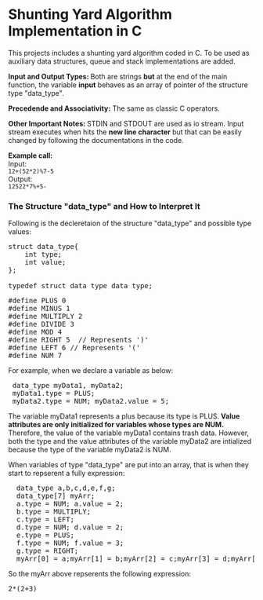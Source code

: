 # Shunting Yard Algorithm Implementation in C
<p>
  This projects includes a shunting yard algorithm coded in C. To be used as auxiliary data structures, queue and stack implementations are added.
</p>

<p>
  <strong>Input and Output Types: </strong>Both are strings <strong>but</strong> at the end of the main function, the variable <strong>input</strong> behaves as an array of pointer of the structure type "data_type".
</p>

<p>
  <strong>Precedende and Associativity:</strong> The same as classic C operators.
</p>

<p>
  <strong>Other Important Notes: </strong> STDIN and STDOUT are used as io stream. Input stream executes when hits the <strong>new line character</strong> but that can be easily changed by following the documentations in the code.
</p>

  <p><strong>Example call:</strong><br>
  Input:<br>
  <code>12+(52*2)%7-5</code><br>
  Output:<br>
  <code>12522*7%+5-</code></p>

<h3>The Structure "data_type" and How to Interpret It</h3>

<p>
  Following is the decleretaion of the structure "data_type" and possible type values:
  </p>

<pre>
struct data_type{
    int type; 
    int value;
};

typedef struct data_type data_type;
</pre>

<pre>
#define PLUS 0
#define MINUS 1
#define MULTIPLY 2
#define DIVIDE 3
#define MOD 4
#define RIGHT 5  // Represents ')'
#define LEFT 6 // Represents '('
#define NUM 7
</pre>
<p>
  For example, when we declare a variable as below:
  </p>
  
<pre>
 data_type myData1, myData2;
 myData1.type = PLUS;
 myData2.type = NUM; myData2.value = 5;
</pre>

<p>
  The variable myData1 represents a plus because its type is PLUS.<strong> Value attributes are only initialized for variables whose types are NUM. </strong>Therefore, the value of the variable myData1 contains trash data. However, both the type and the value attributes of the variable myData2 are intialized because the type of the variable myData2 is NUM.<br>
  
  
  When variables of type "data_type" are put into an array, that is when they start to repserent a fully expression:
</p>
  
<pre>
  data_type a,b,c,d,e,f,g;
  data_type[7] myArr;
  a.type = NUM; a.value = 2;
  b.type = MULTIPLY;
  c.type = LEFT;
  d.type = NUM; d.value = 2;
  e.type = PLUS;
  f.type = NUM; f.value = 3;
  g.type = RIGHT;
  myArr[0] = a;myArr[1] = b;myArr[2] = c;myArr[3] = d;myArr[4] = e;myArr[5] = f;myArr[6] = g;
</pre>
<p>
  So the myArr above repserents the following expression: 
  <pre>2*(2+3)</pre>
  </p>
